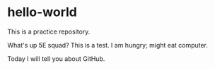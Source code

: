 # hello-world
This is a practice repository.

What's up 5E squad? This is a test. I am hungry; might eat computer.

Today I will tell you about GitHub.

